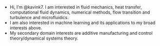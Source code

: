 - Hi, I’m @kavink7. I am interested in fluid mechanics, heat transfer, computational fluid dynamics, numerical methods, flow transition and turbulence and microfluidics.
- I am also interested in machine learning and its applications to my broad interests above.
- My secondary domain interests are additive manufacturing and control theory/dynamical systems theory.

